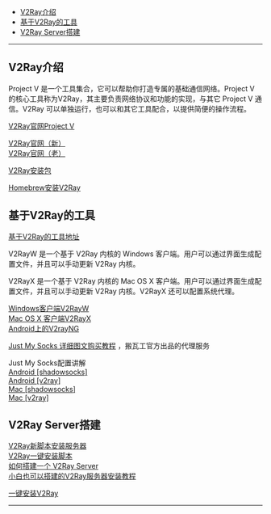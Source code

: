 - [V2Ray介绍](#V2Ray介绍)
- [基于V2Ray的工具](#基于V2Ray的工具)
- [V2Ray Server搭建](#V2Ray-Server搭建)


---------------------------------------------------------------------------------------------------------------------
## V2Ray介绍  

Project V 是一个工具集合，它可以帮助你打造专属的基础通信网络。Project V 的核心工具称为V2Ray，其主要负责网络协议和功能的实现，与其它 Project V 通信。V2Ray 可以单独运行，也可以和其它工具配合，以提供简便的操作流程。

[V2Ray官网Project V ](https://www.v2ray.com/)

[V2Ray官网（新）](https://github.com/v2fly/v2ray-core)  
[V2Ray官网（老）](https://github.com/v2ray/v2ray-core)

[V2Ray安装包](https://github.com/v2ray/dist/)

[Homebrew安装V2Ray](https://github.com/v2ray/homebrew-v2ray)




## 基于V2Ray的工具  

[基于V2Ray的工具地址](https://www.v2ray.com/awesome/tools.html)

V2RayW 是一个基于 V2Ray 内核的 Windows 客户端。用户可以通过界面生成配置文件，并且可以手动更新 V2Ray 内核。

V2RayX 是一个基于 V2Ray 内核的 Mac OS X 客户端。用户可以通过界面生成配置文件，并且可以手动更新 V2Ray 内核。V2RayX 还可以配置系统代理。

[Windows客户端V2RayW](https://github.com/Cenmrev/V2RayW)  
[Mac OS X 客户端V2RayX](https://github.com/Cenmrev/V2RayX)  
[Android上的V2rayNG](https://github.com/2dust/v2rayNG)  



[Just My Socks 详细图文购买教程](https://justmysocks.xyz/justmysocks-v2ray/) ，搬瓦工官方出品的代理服务  


Just My Socks配置讲解   
[Android [shadowsocks]](https://justmysocks3.net/members/index.php?rp=/knowledgebase/7/How-to-use-Just-My-Socks-on-Android-shadowsocks.html)  
[Android [v2ray]](https://justmysocks3.net/members/index.php?rp=/knowledgebase/11/How-to-use-Just-My-Socks-on-Android-v2ray.html)  
[Mac [shadowsocks]](https://justmysocks3.net/members/index.php?rp=/knowledgebase/8/How-to-use-Just-My-Socks-on-a-Mac-shadowsocks.html)  
[Mac [v2ray]](https://justmysocks3.net/members/index.php?rp=/knowledgebase/10/How-to-use-Just-My-Socks-on-a-Mac-v2ray.html)  





## V2Ray Server搭建
[V2Ray新脚本安装服务器](http://loonlog.com/2020/10/5/v2ray-server-new/)  
[V2Ray一键安装脚本](https://github.com/233boy/v2ray/wiki/V2Ray%E4%B8%80%E9%94%AE%E5%AE%89%E8%A3%85%E8%84%9A%E6%9C%AC)  
[如何搭建一个 V2Ray Server](https://blog.huangyz.name/tech/2017/10/17/how-to-build-a-v1ray-vps.html)   
[小白也可以搭建的V2Ray服务器安装教程](http://loonlog.com/2019/7/2/v2ray-vpn-fanqiang/)  

[一键安装V2Ray](https://medium.com/@pcb900817/%E4%B8%80%E9%94%AE%E5%AE%89%E8%A3%85v2ray-2b5ae495b6c9)

---------------------------------------------------------------------------------------------------------------------
